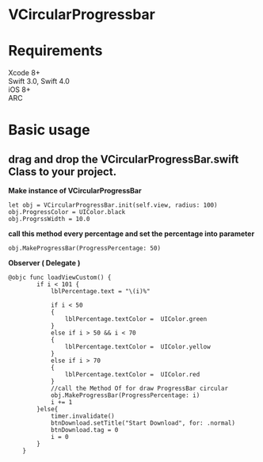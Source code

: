 # VCircularProgressbar

# Requirements
Xcode 8+          
Swift 3.0, Swift 4.0                   
iOS 8+                        
ARC

# Basic usage
## drag and drop the VCircularProgressBar.swift Class to your project. ##

**Make instance of VCircularProgressBar**

```
let obj = VCircularProgressBar.init(self.view, radius: 100)
obj.ProgressColor = UIColor.black
obj.ProgrssWidth = 10.0
```
**call this method every percentage and set the percentage into parameter**
```
obj.MakeProgressBar(ProgressPercentage: 50)
```

**Observer ( Delegate )**
```
@objc func loadViewCustom() {
        if i < 101 {
            lblPercentage.text = "\(i)%"
            
            if i < 50
            {
                lblPercentage.textColor =  UIColor.green
            }
            else if i > 50 && i < 70
            {
                lblPercentage.textColor =  UIColor.yellow
            }
            else if i > 70
            {
                lblPercentage.textColor =  UIColor.red
            }
            //call the Method Of for draw ProgressBar circular
            obj.MakeProgressBar(ProgressPercentage: i)
            i += 1
        }else{
            timer.invalidate()
            btnDownload.setTitle("Start Download", for: .normal)
            btnDownload.tag = 0
            i = 0
        }
    }
```

<a href="https://github.com/vishalkalola1/VCircularProgressbar/blob/master/Progress.gif"><img src="https://github.com/vishalkalola1/VCircularProgressbar/blob/master/Progress.gif" title=""/></a>
